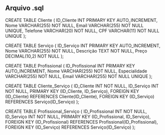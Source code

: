 ## Arquivo .sql

CREATE TABLE Cliente (
  ID_Cliente INT PRIMARY KEY AUTO_INCREMENT,
  Nome VARCHAR(255) NOT NULL,
  Email VARCHAR(255) NOT NULL UNIQUE,
  Telefone VARCHAR(20) NOT NULL,
  CPF VARCHAR(11) NOT NULL UNIQUE
);

CREATE TABLE Serviço (
  ID_Serviço INT PRIMARY KEY AUTO_INCREMENT,
  Nome VARCHAR(255) NOT NULL,
  Descrição TEXT NOT NULL,
  Preço DECIMAL(10,2) NOT NULL
);

CREATE TABLE Profissional (
  ID_Profissional INT PRIMARY KEY AUTO_INCREMENT,
  Nome VARCHAR(255) NOT NULL,
  Especialidade VARCHAR(255) NOT NULL,
  Email VARCHAR(255) NOT NULL UNIQUE
);

CREATE TABLE Cliente_Serviço (
  ID_Cliente INT NOT NULL,
  ID_Serviço INT NOT NULL,
  PRIMARY KEY (ID_Cliente, ID_Serviço),
  FOREIGN KEY (ID_Cliente) REFERENCES Cliente(ID_Cliente),
  FOREIGN KEY (ID_Serviço) REFERENCES Serviço(ID_Serviço)
);

CREATE TABLE Profissional_Serviço (
  ID_Profissional INT NOT NULL,
  ID_Serviço INT NOT NULL,
  PRIMARY KEY (ID_Profissional, ID_Serviço),
  FOREIGN KEY (ID_Profissional) REFERENCES Profissional(ID_Profissional),
  FOREIGN KEY (ID_Serviço) REFERENCES Serviço(ID_Serviço)
);

